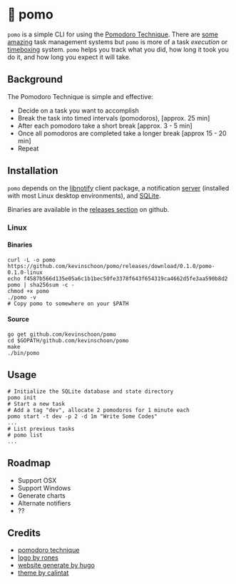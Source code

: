 # 🍅 pomo

`pomo` is a simple CLI for using the [Pomodoro Technique](https://en.wikipedia.org/wiki/Pomodoro_Technique). There are [some](https://taskwarrior.org/) [amazing](https://todoist.com/) task management systems but `pomo` is more of a task *execution* or [timeboxing](https://en.wikipedia.org/wiki/Timeboxing) system. `pomo` helps you track what you did, how long it took you do it, and how long you expect it will take.

## Background

The Pomodoro Technique is simple and effective:

  * Decide on a task you want to accomplish
  * Break the task into timed intervals (pomodoros), [approx. 25 min]
  * After each pomodoro take a short break [approx. 3 - 5 min]
  * Once all pomodoros are completed take a longer break [approx 15 - 20 min]
  * Repeat

## Installation

`pomo` depends on the [libnotify](https://developer.gnome.org/libnotify/) client package, a notification [server](https://wiki.archlinux.org/index.php/Desktop_notifications#Notification_servers) (installed with most Linux desktop environments), and [SQLite](https://sqlite.org/).

Binaries are available in the [releases section](https://github.com/kevinschoon/pomo/releases) on github.

### Linux

#### Binaries

```
curl -L -o pomo https://github.com/kevinschoon/pomo/releases/download/0.1.0/pomo-0.1.0-linux 
echo f4587b566d135e05a6c1b1bec50fe3378f643f654319ca4662d5fe3aa590b8d2 pomo | sha256sum -c -
chmod +x pomo
./pomo -v
# Copy pomo to somewhere on your $PATH
```

#### Source

 ```
 go get github.com/kevinschoon/pomo
 cd $GOPATH/github.com/kevinschoon/pomo
 make
 ./bin/pomo
 ```

## Usage

```
# Initialize the SQLite database and state directory
pomo init
# Start a new task
# Add a tag "dev", allocate 2 pomodoros for 1 minute each
pomo start -t dev -p 2 -d 1m "Write Some Codes"
...
# List previous tasks
# pomo list
...
```

## Roadmap

  * Support OSX
  * Support Windows
  * Generate charts
  * Alternate notifiers
  * ??

## Credits

 * [pomodoro technique](https://cirillocompany.de/pages/pomodoro-technique/book/)
 * [logo by rones](https://openclipart.org/detail/262421/tomato-by-rones)
 * [website generate by hugo](http://gohugo.io/)
 * [theme by calintat](https://github.com/calintat/minimal)
